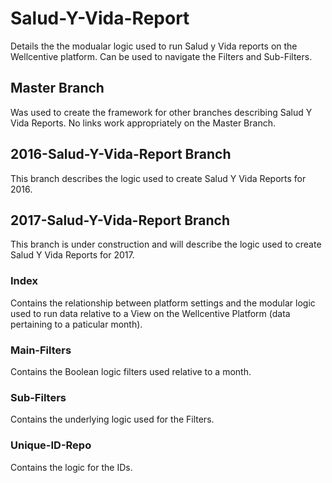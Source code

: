 # Salud-Y-Vida-Report
Details the the modualar logic used to run Salud y Vida reports on the Wellcentive platform. Can be used to navigate the Filters and Sub-Filters.
## Master Branch
Was used to create the framework for other branches describing Salud Y Vida Reports. No links work appropriately on the Master Branch. 
##  2016-Salud-Y-Vida-Report Branch
This branch describes the logic used to create Salud Y Vida Reports for 2016. 

##  2017-Salud-Y-Vida-Report Branch
This branch is under construction and will describe the logic used to create Salud Y Vida Reports for 2017. 

### Index
Contains the relationship between platform settings and the modular logic used to run data relative to a View on the Wellcentive Platform (data pertaining to a paticular month).
### Main-Filters
Contains the Boolean logic filters used relative to a month.
### Sub-Filters
Contains the underlying logic used for the Filters.
### Unique-ID-Repo
Contains the logic for the IDs. 

